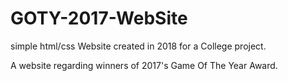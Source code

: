# GOTY-2017-WebSite
simple html/css Website created in 2018 for a College project.

A website regarding winners of 2017's Game Of The Year Award.

